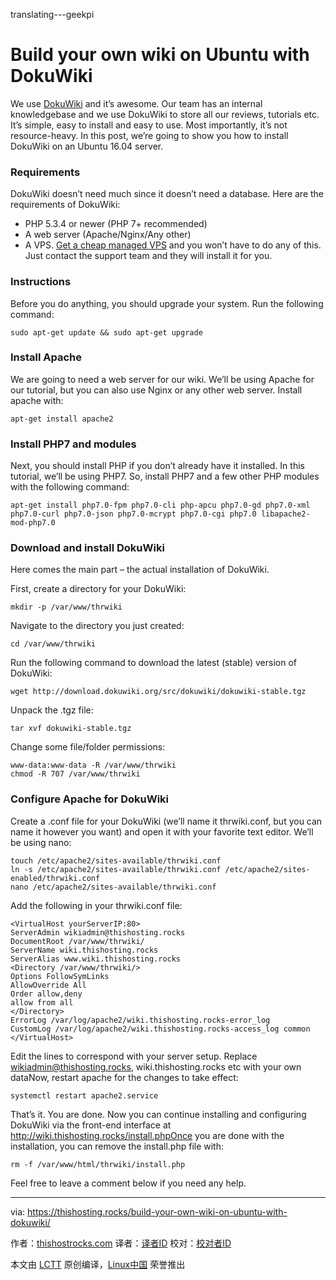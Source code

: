translating---geekpi

Build your own wiki on Ubuntu with DokuWiki
============================================================


We use [DokuWiki][2] and it’s awesome. Our team has an internal knowledgebase and we use DokuWiki to store all our reviews, tutorials etc. It’s simple, easy to install and easy to use. Most importantly, it’s not resource-heavy. In this post, we’re going to show you how to install DokuWiki on an Ubuntu 16.04 server.

### Requirements

DokuWiki doesn’t need much since it doesn’t need a database. Here are the requirements of DokuWiki:

*   PHP 5.3.4 or newer (PHP 7+ recommended)
*   A web server (Apache/Nginx/Any other)
*   A VPS. [Get a cheap managed VPS][1] and you won’t have to do any of this. Just contact the support team and they will install it for you.

### Instructions

Before you do anything, you should upgrade your system. Run the following command:

```
sudo apt-get update && sudo apt-get upgrade
```

### Install Apache

We are going to need a web server for our wiki. We’ll be using Apache for our tutorial, but you can also use Nginx or any other web server. Install apache with:

```
apt-get install apache2
```

### Install PHP7 and modules

Next, you should install PHP if you don’t already have it installed. In this tutorial, we’ll be using PHP7\. So, install PHP7 and a few other PHP modules with the following command:

```
apt-get install php7.0-fpm php7.0-cli php-apcu php7.0-gd php7.0-xml php7.0-curl php7.0-json php7.0-mcrypt php7.0-cgi php7.0 libapache2-mod-php7.0
```

### Download and install DokuWiki

Here comes the main part – the actual installation of DokuWiki.

First, create a directory for your DokuWiki:

```
mkdir -p /var/www/thrwiki
```

Navigate to the directory you just created:

```
cd /var/www/thrwiki
```

Run the following command to download the latest (stable) version of DokuWiki:

```
wget http://download.dokuwiki.org/src/dokuwiki/dokuwiki-stable.tgz
```

Unpack the .tgz file:

```
tar xvf dokuwiki-stable.tgz
```

Change some file/folder permissions:

```
www-data:www-data -R /var/www/thrwiki
chmod -R 707 /var/www/thrwiki
```

### Configure Apache for DokuWiki

Create a .conf file for your DokuWiki (we’ll name it thrwiki.conf, but you can name it however you want) and open it with your favorite text editor. We’ll be using nano:

```
touch /etc/apache2/sites-available/thrwiki.conf
ln -s /etc/apache2/sites-available/thrwiki.conf /etc/apache2/sites-enabled/thrwiki.conf
nano /etc/apache2/sites-available/thrwiki.conf
```
Add the following in your thrwiki.conf file:
```
<VirtualHost yourServerIP:80>
ServerAdmin wikiadmin@thishosting.rocks
DocumentRoot /var/www/thrwiki/
ServerName wiki.thishosting.rocks
ServerAlias www.wiki.thishosting.rocks
<Directory /var/www/thrwiki/>
Options FollowSymLinks
AllowOverride All
Order allow,deny
allow from all
</Directory>
ErrorLog /var/log/apache2/wiki.thishosting.rocks-error_log
CustomLog /var/log/apache2/wiki.thishosting.rocks-access_log common
</VirtualHost>
```
Edit the lines to correspond with your server setup. Replace wikiadmin@thishosting.rocks, wiki.thishosting.rocks etc with your own dataNow, restart apache for the changes to take effect:
```
systemctl restart apache2.service
```
That’s it. You are done. Now you can continue installing and configuring DokuWiki via the front-end interface at http://wiki.thishosting.rocks/install.phpOnce you are done with the installation, you can remove the install.php file with:
```
rm -f /var/www/html/thrwiki/install.php
```

Feel free to leave a comment below if you need any help.

--------------------------------------------------------------------------------

via: https://thishosting.rocks/build-your-own-wiki-on-ubuntu-with-dokuwiki/

作者：[thishostrocks.com][a]
译者：[译者ID](https://github.com/译者ID)
校对：[校对者ID](https://github.com/校对者ID)

本文由 [LCTT](https://github.com/LCTT/TranslateProject) 原创编译，[Linux中国](https://linux.cn/) 荣誉推出

[a]:https://twitter.com/thishostrocks
[1]:https://thishosting.rocks/best-cheap-managed-vps/
[2]:https://github.com/splitbrain/dokuwiki
